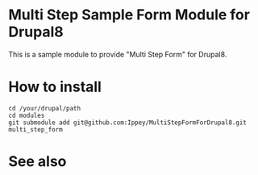 # Multi Step Sample Form Module for Drupal8
This is a sample module to provide "Multi Step Form" for Drupal8.

# How to install
```
cd /your/drupal/path
cd modules
git submodule add git@github.com:Ippey/MultiStepFormForDrupal8.git multi_step_form
```

# See also

